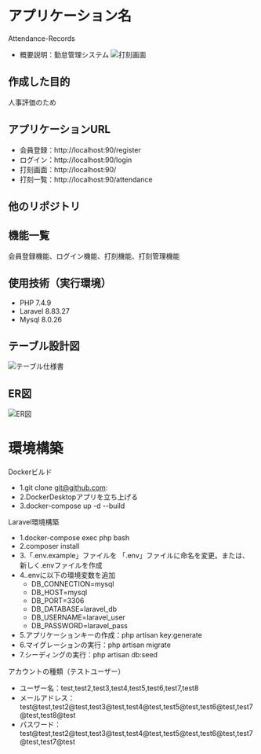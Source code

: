 # アプリケーション名
Attendance-Records
- 概要説明：勤怠管理システム
![打刻画面](https://github.com/rino-0717/Attendance-Record/assets/157961363/64b513da-c0e6-4a5b-aa78-21eaee464384)

## 作成した目的
人事評価のため

## アプリケーションURL
- 会員登録：http://localhost:90/register
- ログイン：http://localhost:90/login
- 打刻画面：http://localhost:90/
- 打刻一覧：http://localhost:90/attendance

## 他のリポジトリ

## 機能一覧
会員登録機能、ログイン機能、打刻機能、打刻管理機能

## 使用技術（実行環境）
- PHP 7.4.9
- Laravel 8.83.27
- Mysql 8.0.26

## テーブル設計図
![テーブル仕様書](https://github.com/rino-0717/Attendance-Record/assets/157961363/309410e4-bf87-4e3c-9245-54e3fffc44fe)

## ER図
![ER図](https://github.com/rino-0717/Attendance-Record/assets/157961363/da799f1d-313b-4c77-89c9-1eb551435a67)

# 環境構築
Dockerビルド
- 1.git clone git@github.com:
- 2.DockerDesktopアプリを立ち上げる
- 3.docker-compose up -d --build

Laravel環境構築
- 1.docker-compose exec php bash
- 2.composer install
- 3.「.env.example」ファイルを 「.env」ファイルに命名を変更。または、新しく.envファイルを作成
- 4..envに以下の環境変数を追加
    - DB_CONNECTION=mysql
    - DB_HOST=mysql
    - DB_PORT=3306
    - DB_DATABASE=laravel_db
    - DB_USERNAME=laravel_user
    - DB_PASSWORD=laravel_pass
- 5.アプリケーションキーの作成：php artisan key:generate
- 6.マイグレーションの実行：php artisan migrate
- 7.シーディングの実行：php artisan db:seed

アカウントの種類（テストユーザー）
- ユーザー名：test,test2,test3,test4,test5,test6,test7,test8
- メールアドレス：test@test,test2@test,test3@test,test4@test,test5@test,test6@test,test7@test,test8@test
- パスワード：test@test,test2@test,test3@test,test4@test,test5@test,test6@test,test7@test,test7@test